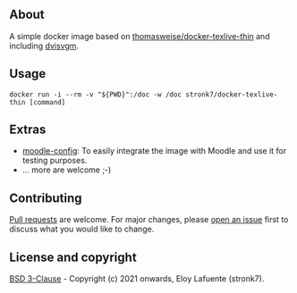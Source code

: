 ## About
A simple docker image based on [thomasweise/docker-texlive-thin](https://hub.docker.com/r/thomasweise/docker-texlive-thin) and including [dvisvgm](https://dvisvgm.de).

## Usage

```
docker run -i --rm -v "${PWD}":/doc -w /doc stronk7/docker-texlive-thin [command]
```

## Extras

* [moodle-config](https://github.com/stronk7/docker-texlive-thin/tree/master/moodle-config): To easily integrate the image with Moodle and use it for testing purposes.
* ... more are welcome ;-)

## Contributing

[Pull requests](https://github.com/stronk7/docker-texlive-thin/pulls) are welcome. For major changes, please [open an issue](https://github.com/stronk7/docker-texlive-thin/issues) first to discuss what you would like to change.

## License and copyright

[BSD 3-Clause](https://choosealicense.com/licenses/bsd-3-clause/) - Copyright (c) 2021 onwards, Eloy Lafuente (stronk7).
